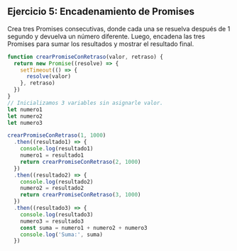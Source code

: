 ## Ejercicio 5: Encadenamiento de Promises

Crea tres Promises consecutivas, donde cada una se resuelva después de 1 segundo y devuelva un número diferente. Luego, encadena las tres Promises para sumar los resultados y mostrar el resultado final.

```javascript
function crearPromiseConRetraso(valor, retraso) {
  return new Promise((resolve) => {
    setTimeout(() => {
      resolve(valor)
    }, retraso)
  })
}
// Inicializamos 3 variables sin asignarle valor.
let numero1
let numero2
let numero3

crearPromiseConRetraso(1, 1000)
  .then((resultado1) => {
    console.log(resultado1)
    numero1 = resultado1
    return crearPromiseConRetraso(2, 1000)
  })
  .then((resultado2) => {
    console.log(resultado2)
    numero2 = resultado2
    return crearPromiseConRetraso(3, 1000)
  })
  .then((resultado3) => {
    console.log(resultado3)
    numero3 = resultado3
    const suma = numero1 + numero2 + numero3
    console.log('Suma:', suma)
  })
```
